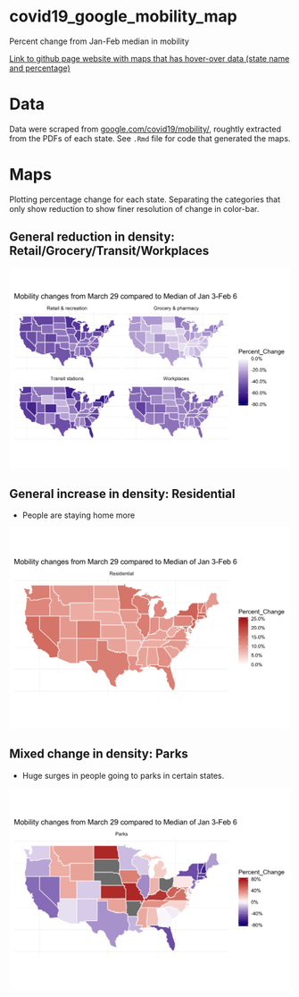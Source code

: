# covid19_google_mobility_map
Percent change from Jan-Feb median in mobility 

[Link to github page website with maps that has hover-over data (state name and percentage)](https://mychan24.github.io/covid19_google_mobility_map/)

# Data
Data were scraped from [google.com/covid19/mobility/](https://www.google.com/covid19/mobility/), roughtly extracted from the PDFs of each state.
See `.Rmd` file for code that generated the maps.

# Maps
Plotting percentage change for each state. Separating the categories that only show reduction to show finer resolution of change in color-bar.

## General reduction in density: Retail/Grocery/Transit/Workplaces
![Reduction in mobility in these categoires](figs/reduced_map.png)

## General increase in density: Residential

* People are staying home more

![Mixed increase/decrease in mobility in these categoires](figs/increased_map.png)


## Mixed change in density: Parks

* Huge surges in people going to parks in certain states. 

![Mixed increase/decrease in mobility in these categoires](figs/mixed_map.png)


